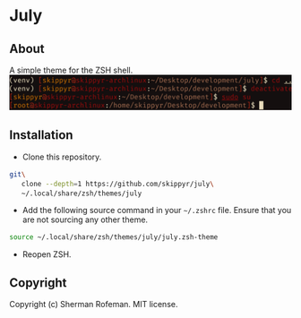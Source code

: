 # July
## About
A simple theme for the ZSH shell.
![](preview.png)

## Installation
-	Clone this repository.
```bash
git\
   clone --depth=1 https://github.com/skippyr/july\
   ~/.local/share/zsh/themes/july
```

-	Add the following source command in your `~/.zshrc` file. Ensure that you are not sourcing any other theme.
```bash
source ~/.local/share/zsh/themes/july/july.zsh-theme
```

-	Reopen ZSH.

## Copyright
Copyright (c) Sherman Rofeman. MIT license.
